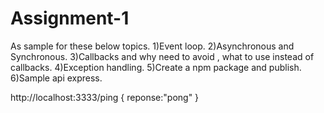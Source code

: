 # Assignment-1

As sample for these below topics.
1)Event loop.
2)Asynchronous and Synchronous.
3)Callbacks and why need to avoid , what to use instead of callbacks.
4)Exception handling.
5)Create a npm package and publish.
6)Sample api express.

http://localhost:3333/ping
{
	reponse:"pong"
}
